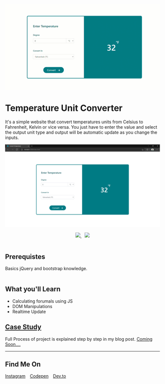 ![Project Banner](./assets/preview.gif "This will be the final output")

# Temperature Unit Converter

It's a simple website that convert temperatures units from Celsius to Fahrenheit, Kelvin or vice versa. You just have to enter the value and select the output unit type and output will be automatic update as you change the inputs.

![Output Snip](./assets/output.png "This will be the final output")

<p align="center">
      <a href="https://codesandbox.io/s/reverent-greider-z5ttz">
          <img src="https://raw.githubusercontent.com/add-new/assets/main/editBtn.svg" width="180"  height="auto">
    </a> &ensp;
      <a href="https://karan-kmr.github.io/temperature-converter/" target="_blank">
      <img src="https://raw.githubusercontent.com/add-new/assets/main/demoBtn.svg" width="180"  height="auto">
    </a></br>
</br>
</p>

## Prerequistes

<p>
Basics jQuery and bootstrap knowledge.
</br>
</br>
</p>

## What you'll Learn

- Calculating forumals using JS
- DOM Manipulations
- Realtime Update

## [Case Study](https://dev.to/karankmr/)

Full Process of project is explained step by step in my blog post. [Coming Soon....](https://dev.to/karankmr/)

---

## Find Me On

<p>
<a href="https://www.instagram.com/karancodes/">Instagram</a> &ensp;
<a href="https://codepen.io/karan-kmr">Codepen</a> &ensp;
<a href="https://dev.to/karankmr">Dev.to</a> &ensp;
</p>
